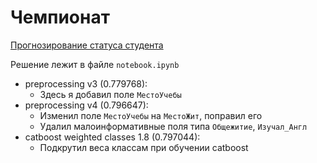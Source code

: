 # Чемпионат

[Прогнозирование статуса студента](https://hacks-ai.ru/championships/758263)

Решение лежит в файле `notebook.ipynb`

* preprocessing v3 (0.779768): 
  * Здесь я добавил поле `МестоУчебы`
* preprocessing v4 (0.796647): 
  * Изменил поле `МестоУчебы` на `МестоЖит`, поправил его
  * Удалил малоинформативные поля типа `Общежитие`, `Изучал_Англ`
* catboost weighted classes 1.8 (0.797044):
  * Подкрутил веса классам при обучении catboost